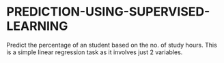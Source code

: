 # PREDICTION-USING-SUPERVISED-LEARNING
Predict the percentage of an student based on the no. of study hours. This is a simple linear regression task as it involves just 2 variables.
